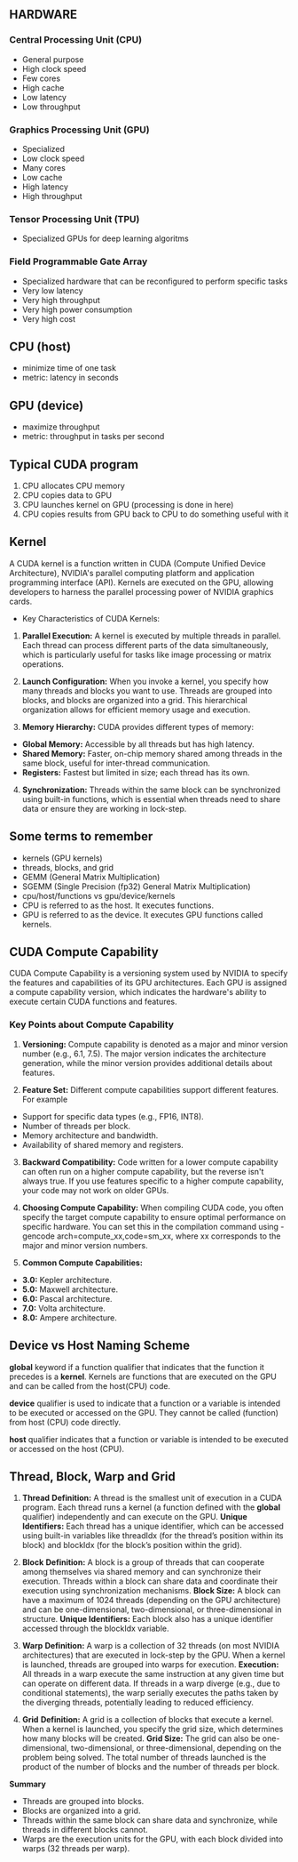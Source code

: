 ##  HARDWARE

### Central Processing Unit (CPU)
- General purpose
- High clock speed
- Few cores
- High cache
- Low latency
- Low throughput

### Graphics Processing Unit (GPU)
- Specialized
- Low clock speed
- Many cores
- Low cache
- High latency
- High throughput

### Tensor Processing Unit (TPU)
- Specialized GPUs for deep learning algoritms

### Field Programmable Gate Array
- Specialized hardware that can be reconfigured to perform specific tasks
- Very low latency
- Very high throughput
- Very high power consumption
- Very high cost

## CPU (host)
- minimize time of one task
- metric: latency in seconds

## GPU (device)
- maximize throughput
- metric: throughput in tasks per second

## Typical CUDA program
1. CPU allocates CPU memory
2. CPU copies data to GPU
3. CPU launches kernel on GPU (processing is done in here)
4. CPU copies results from GPU back to CPU to do something useful with it

## Kernel
A CUDA kernel is a function written in CUDA (Compute Unified Device Architecture), NVIDIA's parallel computing platform and application programming interface (API). Kernels are executed on the GPU, allowing developers to harness the parallel processing power of NVIDIA graphics cards.

* Key Characteristics of CUDA Kernels:
1. **Parallel Execution:** A kernel is executed by multiple threads in parallel. Each thread can process different parts of the data simultaneously, which is particularly useful for tasks like image processing or matrix operations.

2. **Launch Configuration:** When you invoke a kernel, you specify how many threads and blocks you want to use. Threads are grouped into blocks, and blocks are organized into a grid. This hierarchical organization allows for efficient memory usage and execution.

3. **Memory Hierarchy:** CUDA provides different types of memory:
* **Global Memory:** Accessible by all threads but has high latency.
* **Shared Memory:** Faster, on-chip memory shared among threads in the same block, useful for inter-thread communication.
* **Registers:** Fastest but limited in size; each thread has its own.

4. **Synchronization:** Threads within the same block can be synchronized using built-in functions, which is essential when threads need to share data or ensure they are working in lock-step.

## Some terms to remember
* kernels (GPU kernels)
* threads, blocks, and grid
* GEMM (General Matrix Multiplication)
* SGEMM (Single Precision (fp32) General Matrix Multiplication)
* cpu/host/functions vs gpu/device/kernels
* CPU is referred to as the host. It executes functions.
* GPU is referred to as the device. It executes GPU functions called kernels.

## CUDA Compute Capability
CUDA Compute Capability is a versioning system used by NVIDIA to specify the features and capabilities of its GPU architectures. Each GPU is assigned a compute capability version, which indicates the hardware's ability to execute certain CUDA functions and features.

### Key Points about Compute Capability
1. **Versioning:** Compute capability is denoted as a major and minor version number (e.g., 6.1, 7.5). The major version indicates the architecture generation, while the minor version provides additional details about features.

2. **Feature Set:** Different compute capabilities support different features. For example
* Support for specific data types (e.g., FP16, INT8).
* Number of threads per block.
* Memory architecture and bandwidth.
* Availability of shared memory and registers.

3. **Backward Compatibility:** Code written for a lower compute capability can often run on a higher compute capability, but the reverse isn't always true. If you use features specific to a higher compute capability, your code may not work on older GPUs.

4. **Choosing Compute Capability:** When compiling CUDA code, you often specify the target compute capability to ensure optimal performance on specific hardware. You can set this in the compilation command using -gencode arch=compute_xx,code=sm_xx, where xx corresponds to the major and minor version numbers.

5. **Common Compute Capabilities:**
* **3.0:** Kepler architecture.
* **5.0:** Maxwell architecture.
* **6.0:** Pascal architecture.
* **7.0:** Volta architecture.
* **8.0:** Ampere architecture.

## Device vs Host Naming Scheme
**__global__** keyword if a function qualifier that indicates that the function it precedes
is a **kernel**. Kernels are functions that are executed on the GPU and can be called from
the host(CPU) code.

**__device__** qualifier is used to indicate that a function or a variable is intended
to be executed or accessed on the GPU. They cannot be called (function) from host (CPU)
code directly.

**__host__** qualifier indicates that a function or variable is intended to be
executed or accessed on the host (CPU).

## Thread, Block, Warp and Grid
1. **Thread**
**Definition:** A thread is the smallest unit of execution in a CUDA program. Each thread runs a kernel (a function defined with the __global__ qualifier) independently and can execute on the GPU.
**Unique Identifiers:** Each thread has a unique identifier, which can be accessed using built-in variables like threadIdx (for the thread’s position within its block) and blockIdx (for the block’s position within the grid).

2. **Block**
**Definition:** A block is a group of threads that can cooperate among themselves via shared memory and can synchronize their execution. Threads within a block can share data and coordinate their execution using synchronization mechanisms.
**Block Size:** A block can have a maximum of 1024 threads (depending on the GPU architecture) and can be one-dimensional, two-dimensional, or three-dimensional in structure.
**Unique Identifiers:** Each block also has a unique identifier accessed through the blockIdx variable.

3. **Warp**
**Definition:** A warp is a collection of 32 threads (on most NVIDIA architectures) that are executed in lock-step by the GPU. When a kernel is launched, threads are grouped into warps for execution.
**Execution:** All threads in a warp execute the same instruction at any given time but can operate on different data. If threads in a warp diverge (e.g., due to conditional statements), the warp serially executes the paths taken by the diverging threads, potentially leading to reduced efficiency.

4. **Grid**
**Definition:** A grid is a collection of blocks that execute a kernel. When a kernel is launched, you specify the grid size, which determines how many blocks will be created.
**Grid Size:** The grid can also be one-dimensional, two-dimensional, or three-dimensional, depending on the problem being solved. The total number of threads launched is the product of the number of blocks and the number of threads per block.

**Summary**
- Threads are grouped into blocks.
- Blocks are organized into a grid.
- Threads within the same block can share data and synchronize, while threads in different blocks cannot.
- Warps are the execution units for the GPU, with each block divided into warps (32 threads per warp).

